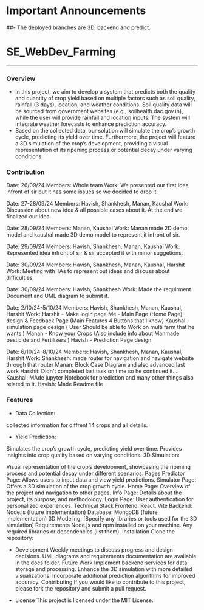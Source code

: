 # Important Announcements
##- The deployed branches are 3D, backend and predict.

# SE_WebDev_Farming

---

### Overview
- In this project, we aim to develop a system that predicts both the quality
and quantity of crop yield based on multiple factors such as soil quality,
rainfall (3 days), location, and weather conditions. Soil quality data will
be sourced from government websites (e.g., soilhealth.dac.gov.in),
while the user will provide rainfall and location inputs. The system will
integrate weather forecasts to enhance prediction accuracy.
- Based on the collected data, our solution will simulate the crop’s growth
cycle, predicting its yield over time. Furthermore, the project will
feature a 3D simulation of the crop’s development, providing a visual
representation of its ripening process or potential decay under varying
conditions.


### Contribution
Date: 26/09/24
Members: Whole team
Work: We presented our first idea infront of sir but it has some issues so we decided to drop it.

Date: 27-28/09/24
Members: Havish, Shankhesh, Manan, Kaushal
Work: Discussion about new idea & all possible cases about it. At the end we finalized our idea.

Date: 28/09/24
Members: Manan, Kaushal
Work: Manan made 2D demo model and kaushal made 3D demo model to represent it infront of sir.

Date: 29/09/24
Members: Havish, Shankhesh, Manan, Kaushal
Work: Represented idea infront of sir & sir accepted it with minor suggetions.

Date: 30/09/24
Members: Havish, Shankhesh, Manan, Kaushal, Harshit
Work: Meeting with TAs to represent out ideas and discuss about difficulties.

Date: 30/09/24
Members: Havish, Shankhesh
Work: Made the requirment Document and UML diagram to submit it.

Date: 2/10/24-5/10/24
Members: Havish, Shankhesh, Manan, Kaushal, Harshit
Work: Harshit - Make login page 
      Me - Main Page (Home Page) design & Feedback Page (Main Features 4 Buttons that I know) 
      Kaushal - simulation page design  ( User Should be able to Work on multi farm that he wants )
      Manan - Know your Crops (Also include info about Manmade pesticide and Fertilizers )
      Havish - Prediction Page design

Date: 6/10/24-8/10/24
Members: Havish, Shankhesh, Manan, Kaushal, Harshit
Work: Shankhesh: made router for navigation and navigate website through that router
      Manan: Block Case Diagram and also advanced last work
      Harshit: Didn't completed last task on time so he continued it....
      Kaushal: MAde jupyter Notebook for prediction and many other things also related to it.
      Havish: Made Readme file

### Features

- Data Collection:

collected information for diffrent 14 crops and all details.

- Yield Prediction:

Simulates the crop’s growth cycle, predicting yield over time.
Provides insights into crop quality based on varying conditions.
3D Simulation:

Visual representation of the crop’s development, showcasing the ripening process and potential decay under different scenarios.
Pages
Predictor Page: Allows users to input data and view yield predictions.
Simulator Page: Offers a 3D simulation of the crop growth cycle.
Home Page: Overview of the project and navigation to other pages.
Info Page: Details about the project, its purpose, and methodology.
Login Page: User authentication for personalized experiences.
Technical Stack
Frontend: React, Vite
Backend: Node.js (future implementation)
Database: MongoDB (future implementation)
3D Modeling: [Specify any libraries or tools used for the 3D simulation]
Requirements
Node.js and npm installed on your machine.
Any required libraries or dependencies (list them).
Installation
Clone the repository:


- Development
Weekly meetings to discuss progress and design decisions.
UML diagrams and requirements documentation are available in the docs folder.
Future Work
Implement backend services for data storage and processing.
Enhance the 3D simulation with more detailed visualizations.
Incorporate additional prediction algorithms for improved accuracy.
Contributing
If you would like to contribute to this project, please fork the repository and submit a pull request.

- License
This project is licensed under the MIT License.




